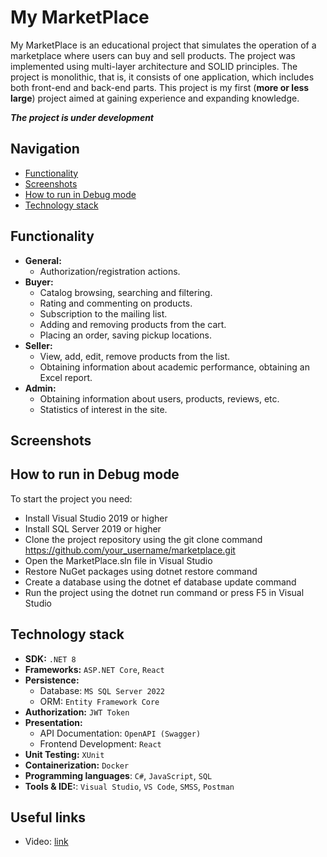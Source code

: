 # My MarketPlace

My MarketPlace is an educational project that simulates the operation of a marketplace where users can buy and sell products. The project was implemented using multi-layer architecture and SOLID principles. The project is monolithic, that is, it consists of one application, which includes both front-end and back-end parts. This project is my first (**more or less large**) project aimed at gaining experience and expanding knowledge.  
  
***The project is under development***

## Navigation
 - [Functionality](#functionality)
 - [Screenshots](#screenshots)
 - [How to run in Debug mode](#how-to-run-in-debug-mode)
 - [Technology stack](#technology-stack)

## Functionality
- **General:**
     - Authorization/registration actions.
- **Buyer:**
     - Catalog browsing, searching and filtering.
     - Rating and commenting on products.
     - Subscription to the mailing list.
     - Adding and removing products from the cart.
     - Placing an order, saving pickup locations.
- **Seller:**
     - View, add, edit, remove products from the list.
     - Obtaining information about academic performance, obtaining an Excel report.
- **Admin:**
     - Obtaining information about users, products, reviews, etc.
     - Statistics of interest in the site.

## Screenshots

## How to run in Debug mode
To start the project you need:

- Install Visual Studio 2019 or higher
- Install SQL Server 2019 or higher
- Clone the project repository using the git clone command https://github.com/your_username/marketplace.git
- Open the MarketPlace.sln file in Visual Studio
- Restore NuGet packages using dotnet restore command
- Create a database using the dotnet ef database update command
- Run the project using the dotnet run command or press F5 in Visual Studio

## Technology stack
- **SDK:** `.NET 8`
- **Frameworks:** `ASP.NET Core`, `React`
- **Persistence:**
    - Database: `MS SQL Server 2022`
    - ORM: `Entity Framework Core`
- **Authorization:** `JWT Token`
- **Presentation:**
    - API Documentation: `OpenAPI (Swagger)`
    - Frontend Development: `React`
- **Unit Testing:** `XUnit`
- **Containerization:** `Docker`
- **Programming languages**: `C#`, `JavaScript`, `SQL`
- **Tools & IDE:**: `Visual Studio`, `VS Code`, `SMSS`, `Postman`

## Useful links
- Video: [link]()